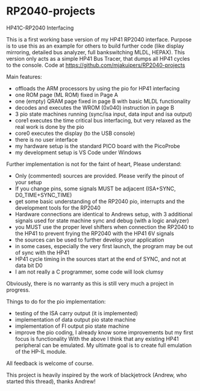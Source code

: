 # RP2040-projects
HP41C-RP2040 Interfacing

This is a first working base version of my HP41 RP2040 interface. Purpose is to use this as an example for others to build further code (like display mirroring, detailed bus analyzer, full bankswitching MLDL, HEPAX). This version only acts as a simple HP41 Bus Tracer, that dumps all HP41 cycles to the console. Code at https://github.com/mjakuipers/RP2040-projects

Main features:
- offloads the ARM processors by using the pio for HP41 interfacing
- one ROM page (ML ROM) fixed in Page A
- one (empty) QRAM page fixed in page B with basic MLDL functionality
- decodes and executes the WROM (0x040) instruction in page B
- 3 pio state machines running (sync/isa input, data input and isa output)
- core1 executes the time critical bus interfacing, but very relaxed as the real work is done by the pio
- core0 executes the display (to the USB console)
- there is no user interface
- my hardware setup is the standard PICO board with the PicoProbe
- my development setup is VS Code under Windows

Further implementation is not for the faint of heart, Please understand:
- Only (commented) sources are provided. Please verify the pinout of your setup
- If you change pins, some signals MUST be adjacent (ISA+SYNC, D0_TIME+SYNC_TIME)
- get some basic understanding of the RP2040 pio, interrupts and the development tools for the RP2040
- Hardware connections are identical to Andrews setup, with 3 additional signals used for state machine sync and debug (with a logic analyzer)
- you MUST use the proper level shifters when connection the RP2040 to the HP41 to prevent frying the RP2040 with the HP41 6V signals
- the sources can be used to further develop your application
- in some cases, especially the very first launch, the program may be out of sync with the HP41
- HP41 cycle timing in the sources start at the end of SYNC, and not at data bit D0
- I am not really a C programmer, some code will look clumsy

Obviously, there is no warranty as this is still very much a project in progress.

Things to do for the pio implementation:
- testing of the ISA carry output (it is implemented)
- implementation of data output pio state machine
- implementation of FI output pio state machine
- improve the pio coding, I already know some improvements but my first focus is functionality
With the above I think that any existing HP41 peripheral can be emulated. My ultimate goal is to create full emulation of the HP-IL module.

All feedback is welcome of course.

This project is heavily inspired by the work of blackjetrock (Andrew, who started this thread), thanks Andrew!

